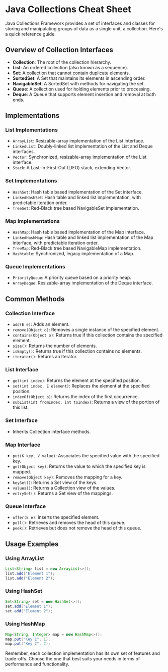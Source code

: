 
# Java Collections Cheat Sheet

Java Collections Framework provides a set of interfaces and classes for storing and manipulating groups of data as a single unit, a collection. Here's a quick reference guide.

## Overview of Collection Interfaces

- **Collection**: The root of the collection hierarchy.
- **List**: An ordered collection (also known as a sequence).
- **Set**: A collection that cannot contain duplicate elements.
- **SortedSet**: A Set that maintains its elements in ascending order.
- **NavigableSet**: A SortedSet with methods for navigating the set.
- **Queue**: A collection used for holding elements prior to processing.
- **Deque**: A Queue that supports element insertion and removal at both ends.

## Implementations

### List Implementations
- `ArrayList`: Resizable-array implementation of the List interface.
- `LinkedList`: Doubly-linked list implementation of the List and Deque interfaces.
- `Vector`: Synchronized, resizable-array implementation of the List interface.
- `Stack`: A Last-In-First-Out (LIFO) stack, extending Vector.

### Set Implementations
- `HashSet`: Hash table based implementation of the Set interface.
- `LinkedHashSet`: Hash table and linked list implementation, with predictable iteration order.
- `TreeSet`: Red-Black tree based NavigableSet implementation.

### Map Implementations
- `HashMap`: Hash table based implementation of the Map interface.
- `LinkedHashMap`: Hash table and linked list implementation of the Map interface, with predictable iteration order.
- `TreeMap`: Red-Black tree based NavigableMap implementation.
- `Hashtable`: Synchronized, legacy implementation of a Map.

### Queue Implementations
- `PriorityQueue`: A priority queue based on a priority heap.
- `ArrayDeque`: Resizable-array implementation of the Deque interface.

## Common Methods

### Collection Interface
- `add(E e)`: Adds an element.
- `remove(Object o)`: Removes a single instance of the specified element.
- `contains(Object o)`: Returns true if this collection contains the specified element.
- `size()`: Returns the number of elements.
- `isEmpty()`: Returns true if this collection contains no elements.
- `iterator()`: Returns an Iterator.

### List Interface
- `get(int index)`: Returns the element at the specified position.
- `set(int index, E element)`: Replaces the element at the specified position.
- `indexOf(Object o)`: Returns the index of the first occurrence.
- `subList(int fromIndex, int toIndex)`: Returns a view of the portion of this list.

### Set Interface
- Inherits Collection interface methods.

### Map Interface
- `put(K key, V value)`: Associates the specified value with the specified key.
- `get(Object key)`: Returns the value to which the specified key is mapped.
- `remove(Object key)`: Removes the mapping for a key.
- `keySet()`: Returns a Set view of the keys.
- `values()`: Returns a Collection view of the values.
- `entrySet()`: Returns a Set view of the mappings.

### Queue Interface
- `offer(E e)`: Inserts the specified element.
- `poll()`: Retrieves and removes the head of this queue.
- `peek()`: Retrieves but does not remove the head of this queue.

## Usage Examples

### Using ArrayList
```java
List<String> list = new ArrayList<>();
list.add("Element 1");
list.add("Element 2");
```

### Using HashSet
```java
Set<String> set = new HashSet<>();
set.add("Element 1");
set.add("Element 2");
```

### Using HashMap
```java
Map<String, Integer> map = new HashMap<>();
map.put("Key 1", 1);
map.put("Key 2", 2);
```

Remember, each collection implementation has its own set of features and trade-offs. Choose the one that best suits your needs in terms of performance and functionality.
